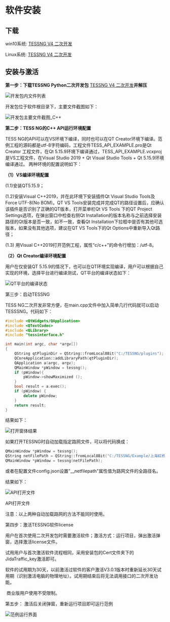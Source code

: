 # 软件安装

## 下载

win10系统: [TESSNG V4 二次开发](https://www.jidatraffic.com/#/simulation)

Linux系统: [TESSNG V4 二次开发](https://www.jidatraffic.com/#/simulation)

## 安装与激活

**第一步：下载TESSNG Python二次开发包** [TESSNG V4 二次开发](https://www.jidatraffic.com/#/simulation)**并解压**

![开发包内文件列表](/img/p27.png)

开发包位于软件根目录下，主要文件截图如下：

![开发包主要文件截图_C++](/img/p7.png)

**第二步：TESS NG的C++ API运行环境配置**

TESS NG的API可以在VS环境下编译，同时也可以在QT Creator环境下编译。范例工程的源码都是utf-8字符编码，工程文件TESS_API_EXAMPLE.pro是Qt Creator 工程文件，在Qt 5.15.9环境下编译通过，TESS_API_EXAMPLE.vcxproj是VS工程文件，在Visual Studio 2019 + Qt Visual Studio Tools + Qt 5.15.9环境编译通过。  两种环境的配置说明如下：

**（1）VS编译环境配置**

(1.1)安装QT5.15.9；

(1.2)安装Visual C++2019，并在此环境下安装插件Qt Visual Studio Tools及Force UTF-8(No BOM)。QT VS Tools安装完成并完成QT的路径设置后，应确认该插件是否识别了正确的QT版本，打开菜单栏Qt VS Tools 下的QT Project Settings选项，在弹出窗口中检查右侧Qt Installation的版本名称与之前选择安装路径的Qt版本是否一致，如不一致，查看Qt Installation下拉框中是否有其他可选版本，如果没有其他选项，建议在QT VS Tools下的Qt Options中重新导入Qt路径；

(1.3) 用Visual C++2019打开范例工程，属性“c/c++”的命令行增加：/utf-8。

**（2）Qt Creator编译环境配置**

用户在仅安装QT 5.15.9的情况下，也可以在QT环境实现编译，用户可以根据自己实现的环境，选择平台进行编译测试，QT平台的编译状态如下：

![QT平台的编译状态](/img/p9.png)

第三步：启动TESSNG

TESS NG二次开发非常方便，在main.cpp文件中加入简单几行代码就可以启动TESSSNG。代码如下：

```cpp
#include <QtWidgets/QApplication>
#include <QTextCodec>
#include <QLibrary>
#include "tessinterface.h"

int main(int argc, char *argv[])
{
	QString qtPluginDir = QString::fromLocal8Bit("C:/TESSNG/plugins");
	QCoreApplication::addLibraryPath(qtPluginDir);
	QApplication a(argc, argv);
	QMainWindow *pWindow = tessng();
	if (pWindow){
		pWindow->showMaximized ();
	}
	bool result = a.exec();
	if (pWindow) {
		delete pWindow;
	}
	return result;
}
```

结果如下：

![打开窗体结果](/img/p12.png)

如果打开TESSNG时自动加载指定路网文件，可以将代码换成：

```cpp
QMainWindow *pWindow = tessng();
QString netFilePath = QString::fromLocal8Bit("C:/TESSNG/Example/上海虹桥机场.tess");
QMainWindow *pWindow = tessng(netFilePath);
```

或者在配置文件config.json设置"__netfilepath"属性值为路网文件的全路径名。

结果如下：

![API打开文件](/img/p17.png)

API打开文件

注意：以上两种自动加载路网的方法不能同时使用。

第四步：激活TESSNG软件license

用户在首次使用二次开发包时需要激活软件；激活方式：运行项目，弹出激活弹窗，选择激活license文件。

试用用户与首次激活软件流程相同，采用安装包的Cert文件夹下的JidaTraffic_key激活即可。

​    软件的试用期为30天，以前激活过软件的客户激活V3.0.1版本时重新延长30天试用期（识别激活电脑的物理地址）。试用期结束后将无法调用接口的二次开发功能。

​    商业版用户使用不受限制。

第五步： 激活后关闭弹窗，重新运行项目即可运行范例

![范例运行界面](/img/p31.png)





<!-- ex_nonav -->

